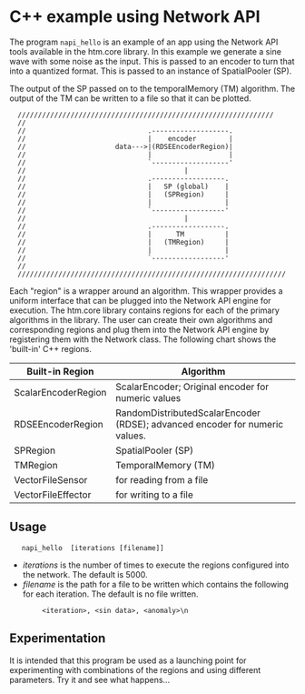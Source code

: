 ﻿# C++ example using Network API
The program `napi_hello` is an example of an app using the Network API tools 
available in the htm.core library.  In this example we generate a sine wave 
with some noise as the input.  This is passed to an encoder to turn that 
into a quantized format.  This is passed to an instance of SpatialPooler (SP).  

The output of the SP passed on to the temporalMemory (TM)  algorithm.  The 
output of the TM can be written to a file so that it can be plotted.

```
  ///////////////////////////////////////////////////////////////
  //
  //                              .-------------------.
  //                              |    encoder        |
  //                      data--->|(RDSEEncoderRegion)|
  //                              |                   |
  //                              `-------------------'
  //                                       |
  //                              .------------------.
  //                              |   SP (global)    |
  //                              |   (SPRegion)     |
  //                              |                  |
  //                              `------------------'
  //                                       |
  //                              .------------------.
  //                              |      TM          |
  //                              |   (TMRegion)     |
  //                              |                  |
  //                              `------------------'
  //
  //////////////////////////////////////////////////////////////////
```

Each "region" is a wrapper around an algorithm.  This wrapper provides a uniform interface that can be plugged into the Network API engine for execution. The htm.core library contains regions for each of the primary algorithms in the library. The user can create their own algorithms and corresponding regions and plug them into the Network API engine by registering them with the Network class.  The following chart shows the 'built-in' C++ regions.  
<table>
<thead>
	<tr>
		<th>Built-in Region</th>
		<th>Algorithm</th>
	</tr>
</thead>
<tbody>
	<tr>
		<td>ScalarEncoderRegion</td>
		<td>ScalarEncoder;  Original encoder for numeric values</td>
	</tr>
	<tr>
		<td>RDSEEncoderRegion</td>
		<td>RandomDistributedScalarEncoder (RDSE);  advanced encoder for numeric values.</td>
	</tr>
	<tr>
		<td>SPRegion</td>
		<td>SpatialPooler (SP)</td>
	</tr>
	<tr>
		<td>TMRegion</td>
		<td>TemporalMemory (TM)</td>
	</tr>
	<tr>
		<td>VectorFileSensor</td>
		<td>for reading from a file</td>
	</tr>
	<tr>
		<td>VectorFileEffector</td>
		<td>for writing to a file</td>
	</tr>
</tbody>
</table>

## Usage

```
   napi_hello  [iterations [filename]]
```
- *iterations* is the number of times to execute the regions configured into the network. The default is 5000.
- *filename* is the path for a file to be written which contains the following for each iteration.  The default is no file written.
```
        <iteration>, <sin data>, <anomaly>\n
```


## Experimentation
It is intended that this program be used as a launching point for experimenting with combinations of the regions and using different parameters.  Try it and see what happens...